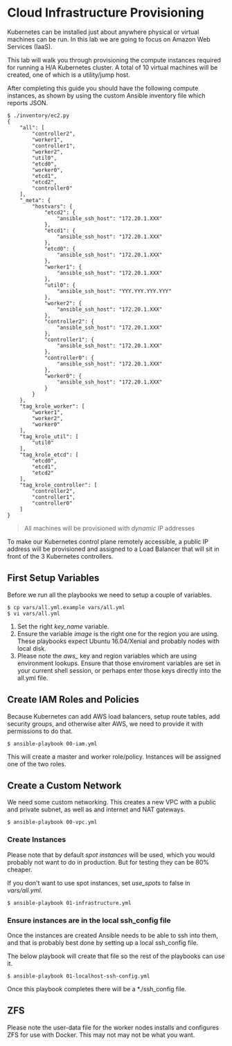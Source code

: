 # Cloud Infrastructure Provisioning

Kubernetes can be installed just about anywhere physical or virtual machines can be run. In this lab we are going to focus on Amazon Web Services (IaaS).

This lab will walk you through provisioning the compute instances required for running a H/A Kubernetes cluster. A total of 10 virtual machines will be created, one of which is a utility/jump host.

After completing this guide you should have the following compute instances, as shown by using the custom Ansible inventory file which reports JSON. 

````
$ ./inventory/ec2.py 
{
    "all": [
        "controller2", 
        "worker1", 
        "controller1", 
        "worker2", 
        "util0", 
        "etcd0", 
        "worker0", 
        "etcd1", 
        "etcd2", 
        "controller0"
    ], 
    "_meta": {
        "hostvars": {
            "etcd2": {
                "ansible_ssh_host": "172.20.1.XXX"
            }, 
            "etcd1": {
                "ansible_ssh_host": "172.20.1.XXX"
            }, 
            "etcd0": {
                "ansible_ssh_host": "172.20.1.XXX"
            }, 
            "worker1": {
                "ansible_ssh_host": "172.20.1.XXX"
            }, 
            "util0": {
                "ansible_ssh_host": "YYY.YYY.YYY.YYY"
            }, 
            "worker2": {
                "ansible_ssh_host": "172.20.1.XXX"
            }, 
            "controller2": {
                "ansible_ssh_host": "172.20.1.XXX"
            }, 
            "controller1": {
                "ansible_ssh_host": "172.20.1.XXX"
            }, 
            "controller0": {
                "ansible_ssh_host": "172.20.1.XXX"
            }, 
            "worker0": {
                "ansible_ssh_host": "172.20.1.XXX"
            }
        }
    }, 
    "tag_krole_worker": [
        "worker1", 
        "worker2", 
        "worker0"
    ], 
    "tag_krole_util": [
        "util0"
    ], 
    "tag_krole_etcd": [
        "etcd0", 
        "etcd1", 
        "etcd2"
    ], 
    "tag_krole_controller": [
        "controller2", 
        "controller1", 
        "controller0"
    ]
}

````

> All machines will be provisioned with *dynamic* IP addresses

To make our Kubernetes control plane remotely accessible, a public IP address will be provisioned and assigned to a Load Balancer that will sit in front of the 3 Kubernetes controllers.

## First Setup Variables

Before we run all the playbooks we need to setup a couple of variables.

```
$ cp vars/all.yml.example vars/all.yml
$ vi vars/all.yml
```

1. Set the right *key_name* variable.
1. Ensure the variable *image* is the right one for the region you are using. These playbooks expect Ubuntu 16.04/Xenial and probably nodes with local disk.
1. Please note the *aws_* key and region variables which are using environment lookups. Ensure that those enviroment variables are set in your current shell session, or perhaps enter those keys directly into the all.yml file.

## Create IAM Roles and Policies

Because Kubernetes can add AWS load balancers, setup route tables, add security groups, and otherwise alter AWS, we need to provide it with permissions to do that.

```
$ ansible-playbook 00-iam.yml
```

This will create a master and worker role/policy. Instances will be assigned one of the two roles.

## Create a Custom Network

We need some custom networking. This creates a new VPC with a public and private subnet, as well as and internet and NAT gateways.

```
$ ansible-playbook 00-vpc.yml
```

### Create Instances

Please note that by default *spot instances* will be used, which you would probably not want to do in production. But for testing they can be 80% cheaper.

If you don't want to use spot instances, set *use_spots* to false in *vars/all.yml*.


```
$ ansible-playbook 01-infrastructure.yml
```

### Ensure instances are in the local ssh_config file

Once the instances are created Ansible needs to be able to ssh into them, and that is probably best done by setting up a local ssh_config file.

The below playbook will create that file so the rest of the playbooks can use it.

```
$ ansible-playbook 01-localhost-ssh-config.yml
```

Once this playbook completes there will be a *./ssh_config file.

## ZFS

Please note the user-data file for the worker nodes installs and configures ZFS for use with Docker. This may not may not be what you want.
